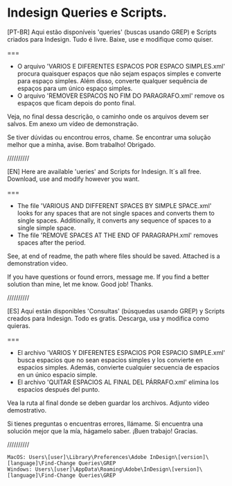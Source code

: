 # Indesign Queries e Scripts.
[PT-BR]
Aqui estão disponíveis 'queries' (buscas usando GREP) e Scripts criados para Indesign. Tudo é livre. Baixe, use e modifique como quiser.

===
- O arquivo 'VARIOS E DIFERENTES ESPACOS POR ESPACO SIMPLES.xml' procura quaisquer espaços que não sejam espaços simples e converte para espaço simples. Além disso, converte qualquer sequência de espaços para um único espaço simples.
- O arquivo 'REMOVER ESPACOS NO FIM DO PARAGRAFO.xml' remove os espaços que ficam depois do ponto final.

Veja, no final dessa descrição, o caminho onde os arquivos devem ser salvos. Em anexo um vídeo de demonstração.

Se tiver dúvidas ou encontrou erros, chame.
Se encontrar uma solução melhor que a minha, avise.
Bom trabalho! Obrigado.

//////////

[EN]
Here are available 'ueries' and Scripts for Indesign. It´s all free. Download, use and modify however you want.

===
- The file 'VARIOUS AND DIFFERENT SPACES BY SIMPLE SPACE.xml' looks for any spaces that are not single spaces and converts them to single spaces. Additionally, it converts any sequence of spaces to a single simple space.
- The file 'REMOVE SPACES AT THE END OF PARAGRAPH.xml' removes spaces after the period.

See, at end of readme, the path where files should be saved. Attached is a demonstration video.

If you have questions or found errors, message me.
If you find a better solution than mine, let me know.
Good job! Thanks.

//////////

[ES]
Aquí están disponibles 'Consultas' (búsquedas usando GREP) y Scripts creados para Indesign. Todo es gratis. Descarga, usa y modifica como quieras.

===
- El archivo 'VARIOS Y DIFERENTES ESPACIOS POR ESPACIO SIMPLE.xml' busca espacios que no sean espacios simples y los convierte en espacios simples. Además, convierte cualquier secuencia de espacios en un único espacio simple.
- El archivo 'QUITAR ESPACIOS AL FINAL DEL PÁRRAFO.xml' elimina los espacios después del punto.

Vea la ruta al final donde se deben guardar los archivos. Adjunto vídeo demostrativo.

Si tienes preguntas o encuentras errores, llámame.
Si encuentra una solución mejor que la mía, hágamelo saber.
¡Buen trabajo! Gracias.

//////////

	MacOS: Users\[user]\Library\Preferences\Adobe InDesign\[version]\[language]\Find-Change Queries\GREP
	Windows: Users\[user]\AppData\Roaming\Adobe\InDesign\[version]\[language]\Find-Change Queries\GREP
